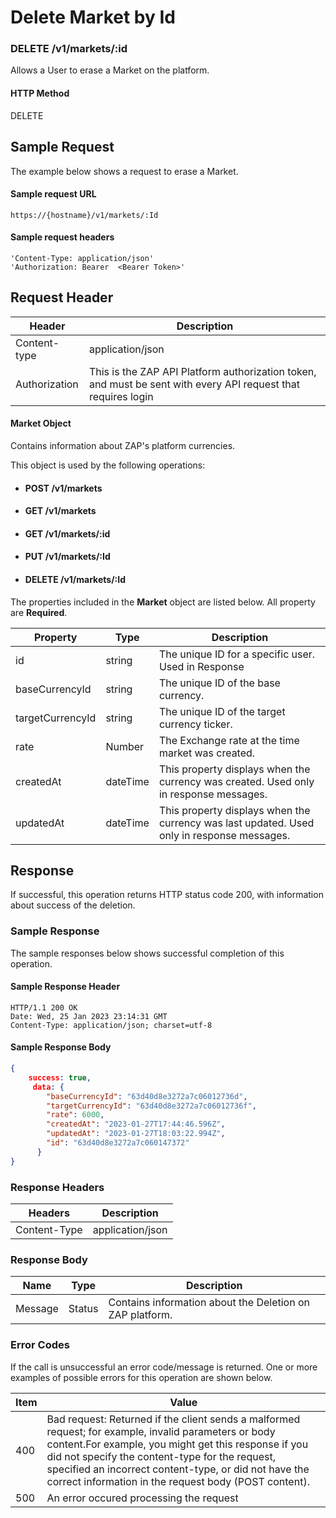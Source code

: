 # Delete Market by Id

### DELETE /v1/markets/:id <a href="#top" id="top"></a>

Allows a User to erase a Market on the platform.

#### HTTP Method <a href="#top" id="top"></a>

DELETE

## Sample Request <a href="#samplerequest" id="samplerequest"></a>

The example below shows a request to erase a Market.

#### **Sample request** URL <a href="#top" id="top"></a>

```
https://{hostname}/v1/markets/:Id
```

#### &#x20;**Sample request headers** <a href="#top" id="top"></a>

```
'Content-Type: application/json'
'Authorization: Bearer  <Bearer Token>'
```

## Request Header <a href="#samplerequest" id="samplerequest"></a>

| Header        | Description                                                                                                   |
| ------------- | ------------------------------------------------------------------------------------------------------------- |
| Content-type  | application/json                                                                                              |
| Authorization | This is the ZAP API Platform authorization token, and must be sent with every API request that requires login |

#### Market Object

Contains information about ZAP's platform currencies.

This object is used by the following operations:

* #### POST /v1/markets
* #### GET /v1/markets
* #### GET /v1/markets/:id
* #### PUT /v1/markets/:Id
* #### DELETE /v1/markets/:Id

The properties included in the **Market** object are listed below. All property are **Required**.

| Property         | Type     | Description                                                                                |
| ---------------- | -------- | ------------------------------------------------------------------------------------------ |
| id               | string   | The unique ID for a specific user. Used in Response                                        |
| baseCurrencyId   | string   | The unique ID of the base currency.                                                        |
| targetCurrencyId | string   | The unique ID of the target currency ticker.                                               |
| rate             | Number   | The Exchange rate at the time market was created.                                          |
| createdAt        | dateTime | This property displays when the currency was created. Used only in response messages.      |
| updatedAt        | dateTime | This property displays when the currency was last updated. Used only in response messages. |

## Response <a href="#samplerequest" id="samplerequest"></a>

If successful, this operation returns HTTP status code 200, with information about success of the deletion.

### Sample Response <a href="#samplerequest" id="samplerequest"></a>

The sample responses below shows successful completion of this operation.

#### **Sample** Response Header <a href="#top" id="top"></a>

```
HTTP/1.1 200 OK
Date: Wed, 25 Jan 2023 23:14:31 GMT
Content-Type: application/json; charset=utf-8
```

#### **Sample** Response Body <a href="#top" id="top"></a>

```json
{
    success: true,
     data: {
        "baseCurrencyId": "63d40d8e3272a7c06012736d",
        "targetCurrencyId": "63d40d8e3272a7c06012736f",
        "rate": 6000,
        "createdAt": "2023-01-27T17:44:46.596Z",
        "updatedAt": "2023-01-27T18:03:22.994Z",
        "id": "63d40d8e3272a7c060147372"
      }
}
```

### Response Headers <a href="#samplerequest" id="samplerequest"></a>

| Headers      | Description      |
| ------------ | ---------------- |
| Content-Type | application/json |

### Response Body <a href="#samplerequest" id="samplerequest"></a>

| Name    | Type   | Description                                                |
| ------- | ------ | ---------------------------------------------------------- |
| Message | Status | Contains information about  the Deletion on ZAP  platform. |

### Error Codes <a href="#samplerequest" id="samplerequest"></a>

If the call is unsuccessful an error code/message is returned. One or more examples of possible errors for this operation are shown below.

| Item | Value                                                                                                                                                                                                                                                                                                                             |
| ---- | --------------------------------------------------------------------------------------------------------------------------------------------------------------------------------------------------------------------------------------------------------------------------------------------------------------------------------- |
| 400  | Bad request: Returned if the client sends a malformed request; for example, invalid parameters or body content.For example, you might get this response if you did not specify the content-type for the request, specified an incorrect content-type, or did not have the correct information in the request body (POST content). |
| 500  | An error occured processing the request                                                                                                                                                                                                                                                                                           |

